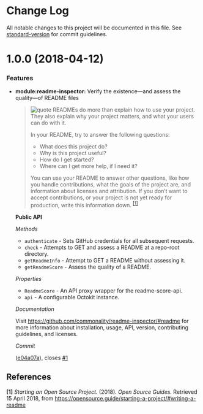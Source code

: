# Change Log

All notable changes to this project will be documented in this file. See [standard-version](https://github.com/conventional-changelog/standard-version) for commit guidelines.

<a name="1.0.0"></a>

# 1.0.0 (2018-04-12)

### Features

* **module:readme-inspector:** Verify the existence—and assess the quality—of README files

  > ![quote][octicon-quote] READMEs do more than explain how to use your project. They also
  > explain why your project matters, and what your users can do with it.
  >
  > In your README, try to answer the following questions:
  >
  > * What does this project do?
  > * Why is this project useful?
  > * How do I get started?
  > * Where can I get more help, if I need it?
  >
  > You can use your README to answer other questions, like how you handle
  > contributions, what the goals of the project are, and information about
  > licenses and attribution. If you don’t want to accept contributions, or
  > your project is not yet ready for production, write this information down. <sup><a href="#ref-1" title="View reference.">[1]</a></sup>

  **Public API**

  _Methods_

  * `authenticate` - Sets GitHub credentials for all subsequent requests.
  * `check` - Attempts to GET and assess a README at a repo-root directory.
  * `getReadmeInfo` - Attempt to GET a README without assessing it.
  * `getReadmeScore` - Assess the quality of a README.

  _Properties_

  * `ReadmeScore` - An API proxy wrapper for the readme-score-api.
  * `api` - A configurable Octokit instance.

  _Documentation_

  Visit <https://github.com/commonality/readme-inspector/#readme> for
  more information about installation, usage, API, version,
  contributing guidelines, and licenses.

  _Commit_

  ([e04a07a](https://github.com/commonality/readme-inspector/commit/e04a07a)), closes [#1](https://github.com/commonality/readme-inspector/issues/1)

## References

<a name="ref-1"></a>
**[1]** _Starting an Open Source Project._ (2018). _Open Source Guides._ Retrieved 15 April 2018, from <https://opensource.guide/starting-a-project/#writing-a-readme>

[octicon-quote]: https://cdnjs.cloudflare.com/ajax/libs/octicons/4.4.0/svg/quote.svg
